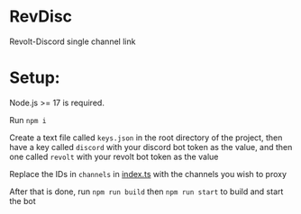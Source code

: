 # RevDisc
Revolt-Discord single channel link

# Setup:
Node.js >= 17 is required.

Run `npm i`

Create a text file called `keys.json` in the root directory of the project, then have a key called `discord` with your discord bot token as the value, and then one called `revolt` with your revolt bot token as the value

Replace the IDs in `channels` in [index.ts](src/index.ts) with the channels you wish to proxy

After that is done, run `npm run build` then `npm run start` to build and start the bot
